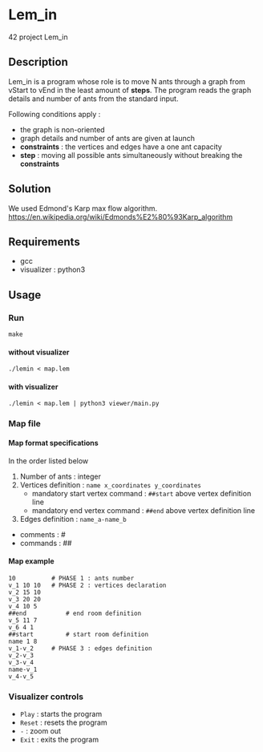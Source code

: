 # Lem_in
42 project Lem_in



## Description
Lem_in is a program whose role is to move N ants through a graph from vStart to vEnd in the least amount of __steps__.
The program reads the graph details and number of ants from the standard input.

Following conditions apply :
  * the graph is non-oriented
  * graph details and number of ants are given at launch
  * __constraints__ : the vertices and edges have a one ant capacity
  * __step__ : moving all possible ants simultaneously without breaking the __constraints__


## Solution
We used Edmond's Karp max flow algorithm.
https://en.wikipedia.org/wiki/Edmonds%E2%80%93Karp_algorithm

## Requirements
  * gcc
  * visualizer : python3

## Usage


### Run
```
make
```
#### without visualizer
```
./lemin < map.lem
```
#### with visualizer
```
./lemin < map.lem | python3 viewer/main.py
```


### Map file

#### Map format specifications

In the order listed below
  1. Number of ants : integer
  2. Vertices definition : ```name x_coordinates y_coordinates```
      * mandatory start vertex command : ```##start``` above vertex definition line
      * mandatory end vertex command : ```##end``` above vertex definition line
  3. Edges definition : ```name_a-name_b```
  
  * comments  : #
  * commands  : ##

#### Map example
```
10          # PHASE 1 : ants number
v_1 10 10   # PHASE 2 : vertices declaration  
v_2 15 10
v_3 20 20
v_4 10 5
##end           # end room definition
v_5 11 7
v_6 4 1
##start         # start room definition
name 1 8
v_1-v_2     # PHASE 3 : edges definition
v_2-v_3
v_3-v_4
name-v_1
v_4-v_5
```


### Visualizer controls

  * ```Play```  : starts the program
  * ```Reset``` : resets the program
  * ```-```     : zoom out
  * ```Exit```  : exits the program

